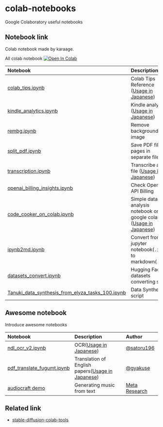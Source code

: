 # colab-notebooks
Google Colaboratory useful notebooks

## Notebook link
Colab notebook made by karaage.

All colab notebook
[![Open In Colab](https://colab.research.google.com/assets/colab-badge.svg)](https://colab.research.google.com/github/karaage0703/colab-notebooks/blob/main)

| Notebook  | Description |
|:-|:-|
| [colab_tips.ipynb](colab_tips.ipynb)  | Colab Tips Reference ([Usage in Japanese](https://karaage.hatenadiary.jp/entry/2018/12/17/073000)) |
| [kindle_analytics.ipynb](kindle_analytics.ipynb)  | Kindle analytics ([Usage in Japanese](https://zenn.dev/karaage0703/articles/3a163290a4bc26)) |
| [rembg.ipynb](rembg.ipynb)  | Remove background of image |
| [split_pdf.ipynb](split_pdf.ipynb)  | Save PDF file pages in separate files |
| [transcription.ipynb](transcription.ipynb)  | Transcribe audio file ([Usage in Japanese](https://zenn.dev/karaage0703/articles/6b81561d245968)) |
| [openai_billing_insights.ipynb](openai_billing_insights.ipynb)  | Check Open AI API Billing |
| [code_cooker_on_colab.ipynb](https://github.com/karaage0703/code-cooker/blob/main/colab-notebooks/code_cooker_on_colab.ipynb)  | Simple data analysis notebook on google colab ([Usage in Japanese](https://zenn.dev/karaage0703/articles/f6a1df0b2eabf4)) |
| [ipynb2md.ipynb](ipynb2md.ipynb)  | Convert from jupyter notebook(`.ipynb`) to markdown(`.md`) |
| [datasets_convert.ipynb](datasets_convert.ipynb)  | Hugging Face datasets converting script |
| [Tanuki_data_synthesis_from_elyza_tasks_100.ipynb](Tanuki_data_synthesis_from_elyza_tasks_100.ipynb)  | Data Synthesis script |


## Awesome notebook
Introduce awesome notebooks

| Notebook  | Description | Author |
|:-|:-|:-|
| [ndl_ocr_v2.ipynb](https://colab.research.google.com/github/nakamura196/ndl_ocr/blob/main/ndl_ocr_v2.ipynb)  | OCR([Usage in Japanese](https://zenn.dev/nakamura196/articles/b6712981af3384))  | [@satoru196](https://twitter.com/satoru196) |
| [pdf_translate_fugumt.ipynb](https://colab.research.google.com/drive/1wz5BfvyJFLI_80rTVPkXM6zrjvUTRaIH?usp=sharing)  | Translation of English papers([Usage in Japanese](https://qiita.com/sakasegawa/items/f50aae7f3acf475411aa))  | [@gyakuse](https://twitter.com/gyakuse) |
| [audiocraft demo](https://github.com/facebookresearch/audiocraft/blob/main/demo.ipynb)  | Generating music from text  | [Meta Research](https://github.com/facebookresearch) |




## Related link
- [stable-diffusion-colab-tools](https://github.com/karaage0703/stable-diffusion-colab-tools)
